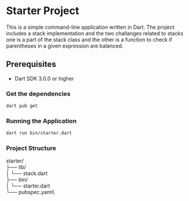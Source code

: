 # Starter Project

This is a simple command-line application written in Dart. The project includes a stack implementation and the two challanges related to stacks one is a part of the stack class and the other is a function to check if parentheses in a given expression are balanced.

## Prerequisites

- Dart SDK 3.0.0 or higher

### Get the dependencies

```sh
dart pub get
```

### Running the Application

```sh
dart run bin/starter.dart
```

### Project Structure

starter/\
  ├── lib/\
  │   └── stack.dart\
  ├── bin/\
  │   └── starter.dart\
  └── pubspec.yaml\
